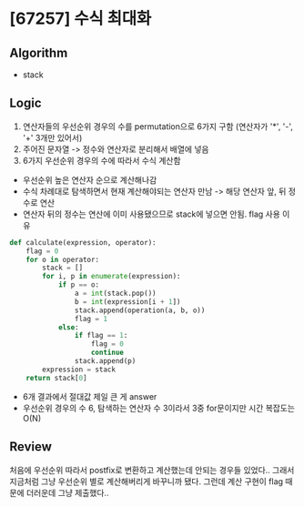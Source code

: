 # [67257] 수식 최대화
## Algorithm
- stack
## Logic
1. 연산자들의 우선순위 경우의 수를 permutation으로 6가지 구함 (연산자가 '*', '-', '+' 3개만 있어서)
2. 주어진 문자열 -> 정수와 연산자로 분리해서 배열에 넣음
3. 6가지 우선순위 경우의 수에 따라서 수식 계산함
- 우선순위 높은 연산자 순으로 계산해나감
- 수식 차례대로 탐색하면서 현재 계산해야되는 연산자 만남 -> 해당 연산자 앞, 뒤 정수로 연산
- 연산자 뒤의 정수는 연산에 이미 사용됐으므로 stack에 넣으면 안됨. flag 사용 이유

```python
def calculate(expression, operator):
    flag = 0
    for o in operator:
        stack = []
        for i, p in enumerate(expression):
            if p == o:
                a = int(stack.pop())
                b = int(expression[i + 1])
                stack.append(operation(a, b, o))
                flag = 1
            else: 
                if flag == 1:
                    flag = 0
                    continue
                stack.append(p)
        expression = stack
    return stack[0]

```

- 6개 결과에서 절대값 제일 큰 게 answer
- 우선순위 경우의 수 6, 탐색하는 연산자 수 3이라서 3중 for문이지만 시간 복잡도는 O(N)

## Review
처음에 우선순위 따라서 postfix로 변환하고 계산했는데 안되는 경우들 있었다.. 그래서 지금처럼 그냥 우선순위 별로 계산해버리게 바꾸니까 됐다. 그런데 계산 구현이 flag 때문에 더러운데 그냥 제출했다..
